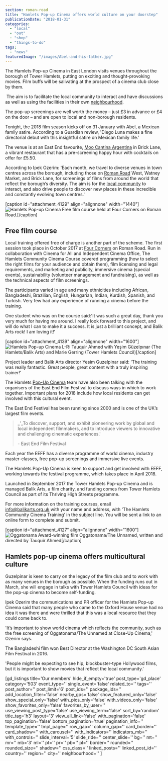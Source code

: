 ```yaml
---
section: roman-road
title: "Hamlets Pop-up Cinema offers world culture on your doorstep"
publicationDate: "2018-01-31"
categories: 
  - "local"
  - "out"
  - "shop"
  - "things-to-do"
tags: 
  - "news"
featuredImage: "/images/Abel-and-his-father.jpg"
---
```


The Hamlets Pop-up Cinema in East London visits venues throughout the borough of Tower Hamlets, putting on exciting and thought-provoking movies. Film buffs will be salivating at the prospect of a cinema club close by them.

 The aim is to facilitate the local community to interact and have discussions as well as using the facilities in their own [neighbourhood](https://romanroadlondon.com/summer-festival-2016-sponsors-volunteers-thank-you/).

The pop-up screenings are well worth the money – just £3 in advance or £4 on the door – and are open to local and non-borough residents.

Tonight, the 2018 film season kicks off on 31 January with Abel, a Mexican family satire. According to a Guardian review, 'Diego Luna makes a fine directorial debut with this insightful satire on Mexican family life.'

The venue is at an East End favourite, [Moo Cantina Argentina](https://www.moocantina.co.uk/) in Brick Lane, a vibrant restaurant that has a pre-screening happy hour with cocktails on offer for £5.50.

According to Ipek Ozerim: 'Each month, we travel to diverse venues in town centres across the borough, including those on [Roman Road](https://romanroadlondon.com/roman-road-neighbourhood-plan-launched/) West, Watney Market, and Brick Lane, for screenings of films from around the world that reflect the borough’s diversity. The aim is for the [local community](https://romanroadlondon.com/festival-2016-video/) to interact, and also drive people to discover new places in these incredible and constantly evolving town centres.'

\[caption id="attachment\_4129" align="alignnone" width="1440"\]![Hamlets Pop-up Cinema](/images/The-Hamlets_Training-1_participants-pic-1_Four-Corners_30Sep17_Balik-Arts-1.jpg) Free film course held at Four Corners on Roman Road.\[/caption\]

## Free film course

Local training offered free of charge is another part of the scheme. The first session took place in October 2017 at [Four Corners](https://www.fourcornersfilm.co.uk/) on Roman Road. Run in collaboration with Cinema for All and Independent Cinema Office, The Hamlets Community Cinema Course covered programming (how to select the right films for your audience and obtain them), film licensing and legal requirements, and marketing and publicity, immersive cinema (special events), sustainability (volunteer management and fundraising), as well as the technical aspects of film screenings.

The participants varied in age and many ethnicities including African, Bangladeshi, Brazilian, English, Hungarian, Indian, Kurdish, Spanish, and Turkish. Very few had any experience of running a cinema before the training.

One student who was on the course said:'It was such a great day, thank you very much for having me around. I really look forward to this project, and will do what I can to make it a success. It is just a brilliant concept, and Balik Arts rock! I am loving it!'

\[caption id="attachment\_4139" align="alignnone" width="1600"\]![Hamlets Pop-up Cinema](/images/Tauquir-Ahmed_Yesim-Guzelpinar_Marie-Gerring_Masala-Brick-Lane_01Nov17.jpg) L-R: Tauquir Ahmed with Yeşim Güzelpınar (The Hamlets/Balik Arts) and Marie Gerring (Tower Hamlets Council)\[/caption\]

Project leader and Balik Arts director Yesim Guzelpinar said: 'The training was really fantastic. Great people, great content with a truly inspiring trainer!'

The Hamlets [Pop-Up Cinema](https://thehamletsfilm.blogspot.co.uk/) team have also been talking with the organisers of the East End Film Festival to discuss ways in which to work together. Important plans for 2018 include how local residents can get involved with this cultural event.

The East End Festival has been running since 2000 and is one of the UK’s largest film events.

> _'_To discover, support, and exhibit pioneering work by global and local independent filmmakers, and to introduce viewers to innovative and challenging cinematic experiences.'
> 
> \- East End Film Festival

Each year the EEFF has a diverse programme of world cinema, industry master-classes, free pop-up screenings and immersive live events.

The Hamlets Pop-Up Cinema is keen to support and get involved with EEFF, working towards the festival programme, which takes place in April 2018.

Launched in September 2017 the Tower Hamlets Pop-up Cinema and is managed Balik Arts, a film charity, and funding comes from Tower Hamlets Council as part of its Thriving High Streets programme.

For more information on the training courses, email [info@](https://www.blogger.com/goog_907370333)[balikarts.org.uk](mailto:info@balikarts.org.uk) with your name and address, with 'The Hamlets Community Cinema Training’ in the subject line. You will be sent a link to an online form to complete and submit.

\[caption id="attachment\_4127" align="alignnone" width="1600"\]![Oggatonama](/images/Oggatonama_Screen-Shot-6.png) Award-winning film Oggatonama/The Unnamed, written and directed by Tauquir Ahmed\[/caption\]

## Hamlets pop-up cinema offers multicultural culture

Guzelpinar is keen to carry on the legacy of the film club and to work with as many venues in the borough as possible. When the funding runs out in March, she will engage in talks with Tower Hamlets Council with ideas for the pop-up cinema to become self-funding.

Ipek Ozerim the communications and PR officer for the Hamlets Pop-up Cinema said that many people who came to the Oxford House venue had no idea it was there and were thrilled that this was a local resource that they could come back to.

'It’s important to show world cinema which reflects the community, such as the free screening of Oggatonama/The Unnamed at Close-Up Cinema,' Ozerim says.

The Bangladeshi film won Best Director at the Washington DC South Asian Film Festival in 2016.

'People might be expecting to see hip, blockbuster-type Hollywood films, but it is important to show movies that reflect the local community.'

\[gd\_listings title='Our members' hide\_if\_empty='true' post\_type='gd\_place' category='503' event\_type='' single\_event='false' related\_to='' tags='' post\_author='' post\_limit='6' post\_ids='' package\_ids='' add\_location\_filter='false' nearby\_gps='false' show\_featured\_only='false' show\_special\_only='false' with\_pics\_only='false' with\_videos\_only='false' show\_favorites\_only='false' favorites\_by\_user='' use\_viewing\_post\_type='false' use\_viewing\_term='false' sort\_by='random' title\_tag='h3' layout='3' view\_all\_link='false' with\_pagination='false' top\_pagination='false' bottom\_pagination='true' pagination\_info='' template\_type='' tmpl\_page='' row\_gap='' column\_gap='' card\_border='' card\_shadow='' with\_carousel='' with\_indicators='' indicators\_mb='' with\_controls='' slide\_interval='5' slide\_ride='' center\_slide='' bg='' mt='' mr='' mb='3' ml='' pt='' pr='' pb='' pl='' border='' rounded='' rounded\_size='' shadow='' css\_class='' linked\_posts='' linked\_post\_id='' country='' region='' city='' neighbourhood='' \]
